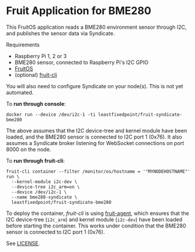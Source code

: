 Fruit Application for BME280
============================

This FruitOS application reads a BME280 environment sensor through I2C,
and publishes the sensor data via Syndicate.

Requirements
- Raspberry Pi 1, 2 or 3
- BME280 sensor, connected to Raspberry Pi's I2C GPIO
- [FruitOS](https://github.com/fruit-testbed/fruitos)
- (optional) [fruit-cli](https://github.com/fruit-testbed/fruit-cli)

You will also need to configure Syndicate on your node(s). This is not
yet automated.

To **run through console**:

```shell
docker run --device /dev/i2c-1 -ti leastfixedpoint/fruit-syndicate-bme280
```

The above assumes that the I2C device-tree and kernel module have been
loaded, and the BME280 sensor is connected to I2C port 1 (0x76). It
also assumes a Syndicate broker listening for WebSocket connections on
port 8000 on the node.


To **run through fruit-cli**:

```shell
fruit-cli container --filter /monitor/os/hostname = '"MYNODEHOSTNAME"' run \
  --kernel-module i2c-dev \
  --device-tree i2c_arm=on \
  --device /dev/i2c-1 \
  --name bme280-syndicate \
  leastfixedpoint/fruit-syndicate-bme280
```

To deploy the container, _fruit-cli_ is using [fruit-agent](https://github.com/fruit-testbed/fruit-agent),
which ensures that the I2C device-tree (`i2c_arm`) and kernel module (`i2c-dev`)
have been loaded before starting the container.
This works under condition that the BME280 sensor is connected to I2C port 1 (0x76).

See [LICENSE](LICENSE.txt).
